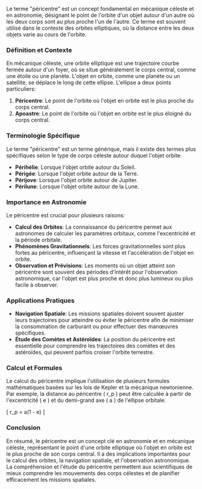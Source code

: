 Le terme "péricentre" est un concept fondamental en mécanique céleste et en astronomie, désignant le point de l'orbite d'un objet autour d'un autre où les deux corps sont au plus proche l'un de l'autre. Ce terme est souvent utilisé dans le contexte des orbites elliptiques, où la distance entre les deux objets varie au cours de l'orbite.

### Définition et Contexte

En mécanique céleste, une orbite elliptique est une trajectoire courbe fermée autour d'un foyer, où se situe généralement le corps central, comme une étoile ou une planète. L'objet en orbite, comme une planète ou un satellite, se déplace le long de cette ellipse. L'ellipse a deux points particuliers:

1. **Péricentre**: Le point de l'orbite où l'objet en orbite est le plus proche du corps central.
2. **Apoastre**: Le point de l'orbite où l'objet en orbite est le plus éloigné du corps central.

### Terminologie Spécifique

Le terme "péricentre" est un terme générique, mais il existe des termes plus spécifiques selon le type de corps céleste autour duquel l'objet orbite:

- **Périhélie**: Lorsque l'objet orbite autour du Soleil.
- **Périgée**: Lorsque l'objet orbite autour de la Terre.
- **Périjove**: Lorsque l'objet orbite autour de Jupiter.
- **Périlune**: Lorsque l'objet orbite autour de la Lune.

### Importance en Astronomie

Le péricentre est crucial pour plusieurs raisons:

- **Calcul des Orbites**: La connaissance du péricentre permet aux astronomes de calculer les paramètres orbitaux, comme l'excentricité et la période orbitale.
- **Phénomènes Gravitationnels**: Les forces gravitationnelles sont plus fortes au péricentre, influençant la vitesse et l'accélération de l'objet en orbite.
- **Observation et Prévisions**: Les moments où un objet atteint son péricentre sont souvent des périodes d'intérêt pour l'observation astronomique, car l'objet est plus proche et donc plus lumineux ou plus facile à observer.

### Applications Pratiques

- **Navigation Spatiale**: Les missions spatiales doivent souvent ajuster leurs trajectoires pour atteindre ou éviter le péricentre afin de minimiser la consommation de carburant ou pour effectuer des manœuvres spécifiques.
- **Étude des Comètes et Astéroïdes**: La position du péricentre est essentielle pour comprendre les trajectoires des comètes et des astéroïdes, qui peuvent parfois croiser l'orbite terrestre.

### Calcul et Formules

Le calcul du péricentre implique l'utilisation de plusieurs formules mathématiques basées sur les lois de Kepler et la mécanique newtonienne. Par exemple, la distance au péricentre \( r_p \) peut être calculée à partir de l'excentricité \( e \) et du demi-grand axe \( a \) de l'ellipse orbitale:

\[ r_p = a(1 - e) \]

### Conclusion

En résumé, le péricentre est un concept clé en astronomie et en mécanique céleste, représentant le point d'une orbite elliptique où l'objet en orbite est le plus proche de son corps central. Il a des implications importantes pour le calcul des orbites, la navigation spatiale, et l'observation astronomique. La compréhension et l'étude du péricentre permettent aux scientifiques de mieux comprendre les mouvements des corps célestes et de planifier efficacement les missions spatiales.
